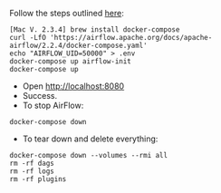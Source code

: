 Follow the steps outlined [here](https://airflow.apache.org/docs/apache-airflow/stable/start/docker.html#docker-compose-yaml):
~~~ 
[Mac V. 2.3.4] brew install docker-compose
curl -LfO 'https://airflow.apache.org/docs/apache-airflow/2.2.4/docker-compose.yaml'
echo "AIRFLOW_UID=50000" > .env
docker-compose up airflow-init
docker-compose up

~~~
- Open [http://localhost:8080](http://localhost:8080)
- Success.
- To stop AirFlow: 
~~~
docker-compose down
~~~
- To tear down and delete everything:
~~~
docker-compose down --volumes --rmi all
rm -rf dags
rm -rf logs
rm -rf plugins
~~~